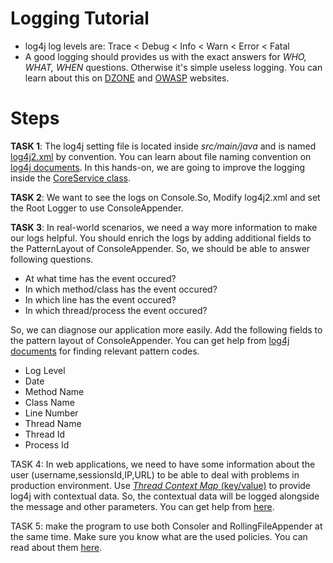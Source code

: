 # Logging Tutorial

* log4j log levels are: Trace < Debug < Info < Warn < Error < Fatal
* A good logging should provides us with the exact answers for *WHO, WHAT, WHEN* questions. Otherwise it's simple useless logging. You can learn about this on [DZONE](https://dzone.com/articles/application-logging-what-when) and [OWASP](https://www.owasp.org/index.php/Logging_Cheat_Sheet) websites.

# Steps

**TASK 1**: The log4j setting file is located inside *src/main/java* and is named [log4j2.xml](https://github.com/mirsaeedi/SoftwareTestingTurorials/tree/logging/src/main/java/log4j2.xml) by convention. You can learn about file naming convention on [log4j documents](https://logging.apache.org/log4j/2.x/manual/configuration.html). In this hands-on, we are going to improve the logging inside the [CoreService class](https://github.com/mirsaeedi/SoftwareTestingTurorials/blob/logging/src/main/java/tutorial/core/banking/services/CoreService.java).

**TASK 2**: We want to see the logs on Console.So, Modify log4j2.xml and set the Root Logger to use ConsoleAppender.

**TASK 3**: In real-world scenarios, we need a way more information to make our logs helpful. You should enrich the logs by adding additional fields to the PatternLayout of ConsoleAppender. So, we should be able to answer following questions.

* At what time has the event occured?
* In which method/class has the event occured?
* In which line has the event occured?
* In which thread/process the event occured?

So, we can diagnose our application more easily. Add the following fields to the pattern layout of ConsoleAppender. You can get help from [log4j documents](https://logging.apache.org/log4j/2.x/manual/layouts.html#PatternLayout) for finding relevant pattern codes.
  - Log Level
  - Date
  - Method Name
  - Class Name
  - Line Number
  - Thread Name 
  - Thread Id
  - Process Id

TASK 4: In web applications, we need to have some information about the user (username,sessionsId,IP,URL) to be able to deal with problems in production environment. Use [*Thread Context Map* (key/value)](https://logging.apache.org/log4j/2.x/manual/thread-context.html) to provide log4j with contextual data. So, the contextual data will be logged alongside the message and other parameters. You can get help from [here](https://howtodoinjava.com/log4j2/threadcontext-fish-tagging/).

TASK 5: make the program to use both Consoler and RollingFileAppender at the same time. Make sure you know what are the used policies. You can read about them [here](https://logging.apache.org/log4j/2.x/manual/appenders.html#RollingFileAppender).  

